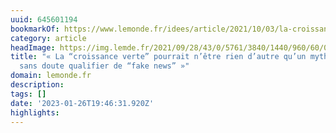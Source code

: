 ```yaml
---
uuid: 645601194
bookmarkOf: https://www.lemonde.fr/idees/article/2021/10/03/la-croissance-verte-pourrait-n-etre-rien-d-autre-qu-un-mythe-qu-il-faudrait-sans-doute-qualifier-de-fake-news_6096893_3232.html
category: article
headImage: https://img.lemde.fr/2021/09/28/43/0/5761/3840/1440/960/60/0/b9d7fc6_5728676-01-06.jpg
title: "« La “croissance verte” pourrait n’être rien d’autre qu’un mythe, qu’il faudrait
  sans doute qualifier de “fake news” »"
domain: lemonde.fr
description:
tags: []
date: '2023-01-26T19:46:31.920Z'
highlights:
---
```



